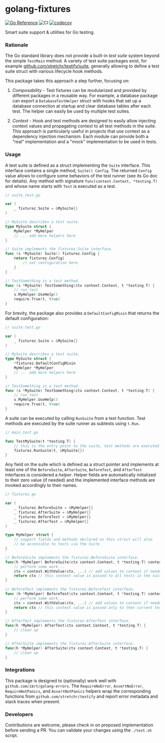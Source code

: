 # golang-fixtures
[![Go Reference](https://pkg.go.dev/badge/github.com/ibrt/golang-fixtures.svg)](https://pkg.go.dev/github.com/ibrt/golang-fixtures)
![CI](https://github.com/ibrt/golang-fixtures/actions/workflows/ci.yml/badge.svg)
[![codecov](https://codecov.io/gh/ibrt/golang-fixtures/branch/main/graph/badge.svg?token=BQVP881F9Z)](https://codecov.io/gh/ibrt/golang-fixtures)

Smart suite support &amp; utilities for Go testing.

### Rationale

The Go standard library does not provide a built-in *test suite* system beyond the simple `TestMain` method. A variety
of test suite packages exist, for example
[github.com/stretchr/testify/suite](https://github.com/stretchr/testify/tree/master/suite), generally
allowing to define a test suite struct with various lifecycle hook methods.

This package takes this approach a step further, focusing on:

1. *Composability* - Test fixtures can be modularized and provided by different packages in a reusable way. For example,
   a database package can export a `DatabaseTestHelper` struct with hooks that set up a database connection at startup 
   and clear database tables after each test. The helper can easily be used by multiple test suites.


2. *Context* - Hook and test methods are designed to easily allow injecting context values and propagating context
   to all test methods in the suite. This approach is particularly useful in projects that use context as a dependency
   injection mechanism. Each module can provide both a "real" implementation and a "mock" implementation to be used in
   tests.

### Usage

A test suite is defined as a struct implementing the `Suite` interface. This interface contains a single method,
`Suite() Config`. The returned `Config` value allows to configure some behaviors of the test runner (see its Go doc for 
details). Any method with signature `func(context.Context, *testing.T)` and whose name starts with `Test` is executed as
a test.

```go
// suite_test.go

var (
    _ fixturez.Suite = &MySuite{}
)

// MySuite describes a test suite.
type MySuite struct {
    MyHelper *MyHelper
    // ... add more helpers here
}

// Suite implements the fixturez.Suite interface.
func (s *MySuite) Suite() fixturez.Config {
    return fixturez.Config{
        // set configuration here
    }
}

// TestSomething is a test method.
func (s *MySuite) TestSomething(ctx context.Context, t *testing.T) {
    // run test
    s.MyHelper.UseHelp()
    require.True(t, true)
}
```

For brevity, the package also provides a `DefaultConfigMixin` that returns the default configuration:

```go
// suite_test.go

var (
    _ fixturez.Suite = &MySuite{}
)

// MySuite describes a test suite.
type MySuite struct {
    *fixturez.DefaultConfigMixin
    MyHelper *MyHelper
    // ... add more helpers here
}

// TestSomething is a test method.
func (s *MySuite) TestSomething(ctx context.Context, t *testing.T) {
    // run test
    s.MyHelper.UseHelp()
    require.True(t, true)
}
```

A suite can be executed by calling `RunSuite` from a test function. Test methods are executed by the suite runner as 
subtests using `t.Run`.

```go
// main_test.go

func TestMySuite(t *testing.T) {
    // this is the entry point to the suite, test methods are executed as subtests
    fixturez.RunSuite(t, &MySuite{})
}
```

Any field on the suite which is defined as a struct pointer and implements at least one of the `BeforeSuite`,
`AfterSuite`, `BeforeTest`, and `AfterTest` interfaces is considered a *helper*. Helper fields are automatically
initialized to their zero value (if needed) and the implemented interface methods are invoked accordingly to their
names.

```go
// fixtures.go

var (
	_ fixturez.BeforeSuite = &MyHelper{}
	_ fixturez.AfterSuite = &MyHelper{}
	_ fixturez.BeforeTest = &MyHelper{}
	_ fixturez.AfterTest = &MyHelper{}
)

type MyHelper struct {
	// support fields and methods declared on this struct will also
	// be accessible to tests via the Suite
}

// BeforeSuite implements the fixturez.BeforeSuite interface.
func(h *MyHelper) BeforeSuite(ctx context.Context, t *testing.T) context.Context {
	// perform some work...
	ctx = context.WithValue(ctx, ...) // add values to context if needed
	return ctx // this context value is passed to all tests in the suite
}

// BeforeTest implements the fixturez.BeforeTest interface.
func (h *MyHelper) BeforeTest(ctx context.Context, t *testing.T) context.Context {
	// perform some work...
	ctx = context.WithValue(ctx, ...) // add values to context if needed
	return ctx // this context value is passed only to then current test
}

// AfterTest implements the fixturez.AfterTest interface.
func(h *MyHelper) AfterTest(ctx context.Context, t *testing.T) {
	// clean up
}

// AfterSuite implements the fixturez.AfterSuite interface.
func(h *MyHelper) AfterSuite(ctx context.Context, t *testing.T) {
	// clean up
}
```

### Integrations

This package is designed to (optionally) work well with `github.com/ibrt/golang-errors`. The `RequireNoError`, 
`AssertNoError`, `RequireNotPanics`, and `AssertNotPanics` helpers wrap the corresponding functions from 
`github.com/stretchr/testify` and report error metadata and stack traces when present.

### Developers

Contributions are welcome, please check in on proposed implementation before sending a PR. You can validate your changes 
using the `./test.sh` script.
